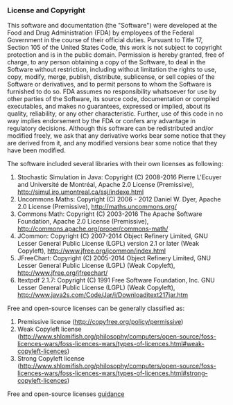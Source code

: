 <h3>License and Copyright</h3>

This software and documentation (the "Software") were developed at the Food and Drug Administration (FDA) by employees of the Federal Government in the course of their official duties. Pursuant to Title 17, Section 105 of the United States Code, this work is not subject to copyright protection and is in the public domain. Permission is hereby granted, free of charge, to any person obtaining a copy of the Software, to deal in the Software without restriction, including without limitation the rights to use, copy, modify, merge, publish, distribute, sublicense, or sell copies of the Software or derivatives, and to permit persons to whom the Software is furnished to do so. FDA assumes no responsibility whatsoever for use by other parties of the Software, its source code, documentation or compiled executables, and makes no guarantees, expressed or implied, about its quality, reliability, or any other characteristic. Further, use of this code in no way implies endorsement by the FDA or confers any advantage in regulatory decisions. Although this software can be redistributed and/or modified freely, we ask that any derivative works bear some notice that they are derived from it, and any modified versions bear some notice that they have been modified. 

The software included several libraries with their own licenses as following:

1.	Stochastic Simulation in Java: Copyright (C) 2008-2016  Pierre L'Ecuyer and Université de Montréal, Apache 2.0 License (Premissive), http://simul.iro.umontreal.ca/ssj/indexe.html
2.	Uncommons Maths:  Copyright (C)  2006 - 2012 Daniel W. Dyer,  Apache 2.0 License (Premissive), http://maths.uncommons.org/
3.	Commons Math: Copyright (C) 2003-2016 The Apache Software Foundation, Apache 2.0 License (Premissive), http://commons.apache.org/proper/commons-math/
4.	JCommon: Copyright (C) 2007-2014 Object Refinery Limited, GNU Lesser General Public License (LGPL) version 2.1 or later (Weak Copyleft), http://www.jfree.org/jcommon/index.html
5.	JFreeChart: Copyright (C) 2005-2014 Object Refinery Limited, GNU Lesser General Public License (LGPL) (Weak Copyleft), http://www.jfree.org/jfreechart/
6.	Itextpdf 2.1.7: Copyright (C) 1991 Free Software Foundation, Inc. GNU Lesser General Public License (LGPL) (Weak Copyleft), http://www.java2s.com/Code/Jar/i/Downloaditext217jar.htm

Free and open-source licenses can be generally classified as: 

1. Premissive license (http://copyfree.org/policy/permissive)
2. Weak Copyleft license (http://www.shlomifish.org/philosophy/computers/open-source/foss-licences-wars/foss-licences-wars/types-of-licences.html#weak-copyleft-licences)
3. Strong Copyleft license (http://www.shlomifish.org/philosophy/computers/open-source/foss-licences-wars/foss-licences-wars/types-of-licences.html#strong-copyleft-licences)

Free and open-source licenses <a href="https://github.com/DIDSR/iMRMC/blob/qigong/license_guidance.png" rel="nofollow">guidance </a>
